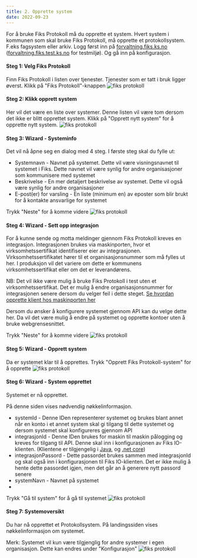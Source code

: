 ```yaml
---
title: 2. Opprette system
date: 2022-09-23
---
```


For å bruke Fiks Protokoll må du opprette et system. Hvert system i kommunen som skal bruke Fiks Protokoll, må opprette et protokollsystem. F.eks fagsystem eller arkiv.
Logg først inn på [forvaltning.fiks.ks.no](forvaltning.fiks.ks.no) ([forvaltning.fiks.test.ks.no](forvaltning.fiks.test.ks.no) for testmiljø). Og gå inn på konfigurasjon.

#### Steg 1: Velg Fiks Protokoll
Finn Fiks Protokoll i listen over tjenester. Tjenester som er tatt i bruk ligger øverst. Klikk på "Fiks Protokoll"-knappen
![fiks protokoll](/images/protokoll-brukerveiledning/2_velg_tjeneste.png "Velg tjeneste")

#### Steg 2: Klikk opprett system
Her vil det være en liste over systemer. Denne listen vil være tom dersom det ikke er blitt opprettet system.
Klikk på "Opprett nytt system" for å opprette nytt system.
![fiks protokoll](/images/protokoll-brukerveiledning/2_opprett_system_knapp.png "Opprett system")

#### Steg 3: Wizard - Systeminfo 
Det vil nå åpne seg en dialog med 4 steg. I første steg skal du fylle ut:
* Systemnavn - Navnet på systemet. Dette vil være visningsnavnet til systemet i Fiks. Dette navnet vil være synlig for andre organisasjoner som kommunisere med systemet
* Beskrivelse - En mer detaljert beskrivelse av systemet. Dette vil også være synlig for andre organisasjoner
* E-post(er) for varsling - En liste (minimum en) av eposter som blir brukt for å kontakte ansvarlige for systemet

Trykk "Neste" for å komme videre
![fiks protokoll](/images/protokoll-brukerveiledning/2_wizard_1_utfylt.png "Wizard info")

#### Steg 4: Wizard - Sett opp integrasjon 
For å kunne sende og motta meldinger gjennom Fiks Protokoll kreves en integrasjon. Integrasjonen brukes via maskinporten, hvor et virksomhetssertifikat identifiserer eier av integrasjonen. Virksomhetssertifikatet hører til et organisasjonsnummer som må fylles ut her. I produksjon vil det variere om dette er kommunens virksomhetssertifikat eller om det er leverandørens. 

NB: Det vil ikke være mulig å bruke Fiks Protokoll i test uten et virksomhetssertifikat. Det er mulig å endre organisasjonsnummer for integrasjonen senere dersom du velger feil i dette steget. [Se hvordan opprette klient hos maskinporten her](/fiks-platform/difiidportenklient)

Dersom du ønsker å konfigurere systemet gjennom API kan du velge dette her. Da vil det være mulig å endre på systemet og opprette kontoer uten å bruke webgrensesnittet.

Trykk "Neste" for å komme videre
![fiks protokoll](/images/protokoll-brukerveiledning/2_wizard_2_utfylt.png "Wizard integrasjon")

#### Steg 5: Wizard - Opprett system
Da er systemet klar til å opprettes. 
Trykk "Opprett Fiks Protokoll-system" for å opprette
![fiks protokoll](/images/protokoll-brukerveiledning/2_wizard_3.png "Wizard opprett")

#### Steg 6: Wizard - System opprettet
Systemet er nå opprettet. 

På denne siden vises nødvendig nøkkelinformasjon.
* systemId - Denne IDen representerer systemet og brukes blant annet når en konto i et annet system skal gi tilgang til dette systemet og dersom systemet skal konfigureres gjennom API
* integrasjonId - Denne IDen brukes for maskin til maskin pålogging og kreves for tilgang til API. Denne skal inn i konfigurasjonen av Fiks IO-klienten. (Klientene er tilgjengelig i [Java](https://github.com/ks-no/fiks-io-klient-java), og [.net core](https://github.com/ks-no/fiks-io-client-dotnet))
* integrasjonPassord - Dette passordet brukes sammen med integrasjonId og skal også inn i konfigurasjonen til Fiks IO-klienten. Det er ikke mulig å hente dette passordet igjen, men det går an å generere nytt passord senere
* systemNavn - Navnet på systemet
* 
Trykk "Gå til system" for å gå til systemet
![fiks protokoll](/images/protokoll-brukerveiledning/2_wizard_4.png "Wizard ferdig")

#### Steg 7: Systemoversikt
Du har nå opprettet et Protokollsystem. På landingssiden vises nøkkelinformasjon om systemet.

Merk: Systemet vil kun være tilgjenglig for andre systemer i egen organisasjon. Dette kan endres under "Konfigurasjon"
![fiks protokoll](/images/protokoll-brukerveiledning/2_opprettet.png "System opprettet")
